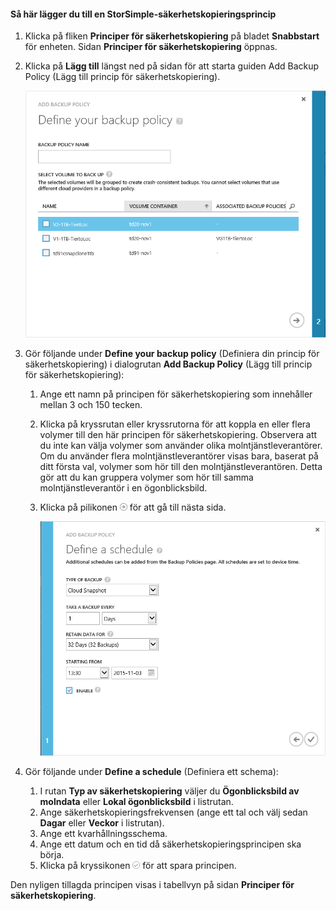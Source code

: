 <!--author=v-sharos last changed: 11/06/15-->

#### <a name="to-add-a-storsimple-backup-policy"></a>Så här lägger du till en StorSimple-säkerhetskopieringsprincip
1. Klicka på fliken **Principer för säkerhetskopiering** på bladet **Snabbstart** för enheten. Sidan **Principer för säkerhetskopiering** öppnas.
2. Klicka på **Lägg till** längst ned på sidan för att starta guiden Add Backup Policy
(Lägg till princip för säkerhetskopiering).
   
    ![Lägga till en princip för säkerhetskopiering 1](./media/storsimple-add-backup-policy-u2/AddBackupPolicy1.png)
3. Gör följande under **Define your backup policy** (Definiera din princip för säkerhetskopiering) i dialogrutan **Add Backup Policy** (Lägg till princip för säkerhetskopiering):
   
   1. Ange ett namn på principen för säkerhetskopiering som innehåller mellan 3 och 150 tecken.
   2. Klicka på kryssrutan eller kryssrutorna för att koppla en eller flera volymer till den här principen för säkerhetskopiering. Observera att du inte kan välja volymer som använder olika molntjänstleverantörer. Om du använder flera molntjänstleverantörer visas bara, baserat på ditt första val, volymer som hör till den molntjänstleverantören. Detta gör att du kan gruppera volymer som hör till samma molntjänstleverantör i en ögonblicksbild.
   3. Klicka på pilikonen ![pilikon](./media/storsimple-add-backup-policy-u2/HCS_ArrowIcon-include.png) för att gå till nästa sida.
      
      ![Lägga till en princip för säkerhetskopiering 2](./media/storsimple-add-backup-policy-u2/AddBackupPolicy2.png)
4. Gör följande under **Define a schedule** (Definiera ett schema):
   
   1. I rutan **Typ av säkerhetskopiering** väljer du **Ögonblicksbild av molndata** eller **Lokal ögonblicksbild** i listrutan.
   2. Ange säkerhetskopieringsfrekvensen (ange ett tal och välj sedan **Dagar** eller **Veckor** i listrutan).
   3. Ange ett kvarhållningsschema.
   4. Ange ett datum och en tid då säkerhetskopieringsprincipen ska börja.  
   5. Klicka på kryssikonen ![kryssikon](./media/storsimple-add-backup-policy-u2/HCS_CheckIcon-include.png) för att spara principen.

Den nyligen tillagda principen visas i tabellvyn på sidan **Principer för säkerhetskopiering**.



<!--HONumber=Jan17_HO4-->


